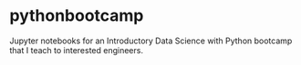 # pythonbootcamp

Jupyter notebooks for an Introductory Data Science with Python bootcamp that I teach to interested engineers.

